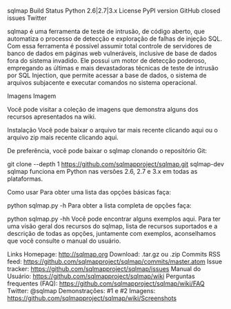 sqlmap
Build Status Python 2.6|2.7|3.x License PyPI version GitHub closed issues Twitter

sqlmap é uma ferramenta de teste de intrusão, de código aberto, que automatiza o processo de detecção e exploração de falhas de injeção SQL. Com essa ferramenta é possível assumir total controle de servidores de banco de dados em páginas web vulneráveis, inclusive de base de dados fora do sistema invadido. Ele possui um motor de detecção poderoso, empregando as últimas e mais devastadoras técnicas de teste de intrusão por SQL Injection, que permite acessar a base de dados, o sistema de arquivos subjacente e executar comandos no sistema operacional.

Imagens
Imagem

Você pode visitar a coleção de imagens que demonstra alguns dos recursos apresentados na wiki.

Instalação
Você pode baixar o arquivo tar mais recente clicando aqui ou o arquivo zip mais recente clicando aqui.

De preferência, você pode baixar o sqlmap clonando o repositório Git:

git clone --depth 1 https://github.com/sqlmapproject/sqlmap.git sqlmap-dev
sqlmap funciona em Python nas versões 2.6, 2.7 e 3.x em todas as plataformas.

Como usar
Para obter uma lista das opções básicas faça:

python sqlmap.py -h
Para obter a lista completa de opções faça:

python sqlmap.py -hh
Você pode encontrar alguns exemplos aqui. Para ter uma visão geral dos recursos do sqlmap, lista de recursos suportados e a descrição de todas as opções, juntamente com exemplos, aconselhamos que você consulte o manual do usuário.

Links
Homepage: http://sqlmap.org
Download: .tar.gz ou .zip
Commits RSS feed: https://github.com/sqlmapproject/sqlmap/commits/master.atom
Issue tracker: https://github.com/sqlmapproject/sqlmap/issues
Manual do Usuário: https://github.com/sqlmapproject/sqlmap/wiki
Perguntas frequentes (FAQ): https://github.com/sqlmapproject/sqlmap/wiki/FAQ
Twitter: @sqlmap
Demonstrações: #1 e #2
Imagens: https://github.com/sqlmapproject/sqlmap/wiki/Screenshots
